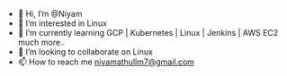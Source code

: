 - 👋 Hi, I’m @Niyam
- 👀 I’m interested in Linux
- 🌱 I’m currently learning GCP | Kubernetes | Linux | Jenkins | AWS EC2 much more..
- 💞️ I’m looking to collaborate on Linux
- 📫 How to reach me niyamathullm7@gmail.com 

<!---
NIYAMATHULLAH is a ✨ special ✨ repository because its `README.md` (this file) appears on your GitHub profile.
You can click the Preview link to take a look at your changes.
--->
